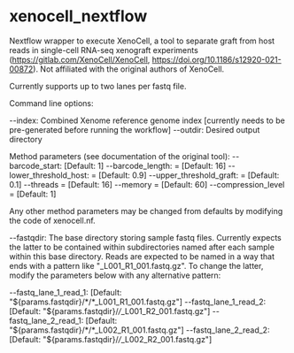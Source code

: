 # xenocell_nextflow

Nextflow wrapper to execute XenoCell, a tool to separate graft from host reads in single-cell RNA-seq xenograft experiments (https://gitlab.com/XenoCell/XenoCell, https://doi.org/10.1186/s12920-021-00872). Not affiliated with the original authors of XenoCell.

Currently supports up to two lanes per fastq file.

Command line options:

--index: Combined Xenome reference genome index [currently needs to be pre-generated before running the workflow]
--outdir: Desired output directory

Method parameters (see documentation of the original tool):
--barcode_start: [Default: 1]
--barcode_length: = [Default: 16]
--lower_threshold_host: = [Default: 0.9]
--upper_threshold_graft: = [Default: 0.1]
--threads = [Default: 16]
--memory = [Default: 60]
--compression_level = [Default: 1]

Any other method parameters may be changed from defaults by modifying the code of xenocell.nf.

--fastqdir: The base directory storing sample fastq files. Currently expects the latter to be contained within subdirectories named after each sample within this base directory. Reads are expected to be named in a way that ends with a pattern like "_L001_R1_001.fastq.gz". To change the latter, modify the parameters below with any alternative pattern:

--fastq_lane_1_read_1: [Default: "${params.fastqdir}/*/*_L001_R1_001.fastq.gz"]
--fastq_lane_1_read_2: [Default: "${params.fastqdir}/*/*_L001_R2_001.fastq.gz"]
--fastq_lane_2_read_1: [Default: "${params.fastqdir}/*/*_L002_R1_001.fastq.gz"]
--fastq_lane_2_read_2: [Default: "${params.fastqdir}/*/*_L002_R2_001.fastq.gz"]
